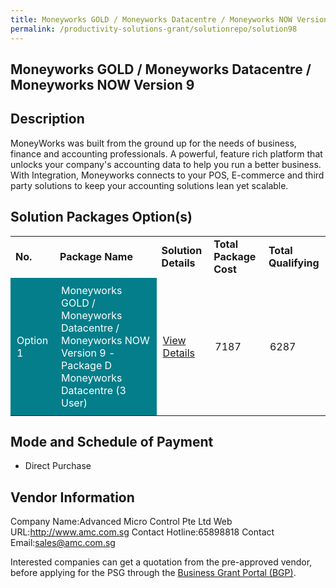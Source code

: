 ```yaml
---
title: Moneyworks GOLD / Moneyworks Datacentre / Moneyworks NOW Version 9
permalink: /productivity-solutions-grant/solutionrepo/solution98
---
```


## Moneyworks GOLD / Moneyworks Datacentre / Moneyworks NOW Version 9

## Description

MoneyWorks was built from the ground up for the needs of business, finance and accounting professionals. A powerful, feature rich platform that unlocks your company's accounting data to help you run a better business. With Integration, Moneyworks connects to your POS, E-commerce and third party solutions to keep your accounting solutions lean yet scalable.

## Solution Packages Option(s)

<table>
<tr>
<td><b>No.</b></td>
<td><b>Package Name</b></td>
<td><b>Solution Details</b></td>
<td><b>Total Package Cost</b></td>
<td><b>Total Qualifying</b></td>
</tr>
<tr>
<td style='padding: 10px; background-color: #037E8A; color: #FFFFFF;'>Option 1</td>
<td style='padding: 10px; background-color: #037E8A; color: #FFFFFF;'>Moneyworks GOLD / Moneyworks Datacentre / Moneyworks NOW Version 9 - Package D Moneyworks Datacentre (3 User)</td>
<td style='padding: 10px;'><a href='https://www.gobusiness.gov.sg/images/psg/Desensitised_Advanced_Micro_Control_Annex_3_CR_wef_9_Dec_2021_Part_4.pdf' target='_blank'>View Details</a></td>
<td style='padding: 10px;'>7187</td>
<td style='padding: 10px;'>6287</td>
</tr>
</table>

## Mode and Schedule of Payment

 - Direct Purchase

## Vendor Information

 Company Name:Advanced Micro Control Pte Ltd 
Web URL:http://www.amc.com.sg 
Contact Hotline:65898818 
Contact Email:sales@amc.com.sg 


Interested companies can get a quotation from the pre-approved vendor, before applying for the PSG through the <a href='https://www.businessgrants.gov.sg/'>Business Grant Portal (BGP)</a>.

<script src="/jquery/resize-tables.js"></script>
